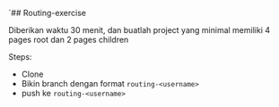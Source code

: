 `## Routing-exercise

Diberikan waktu 30 menit, dan buatlah project yang minimal memiliki 4 pages root dan 2 pages children

Steps:

- Clone
- Bikin branch dengan format `routing-<username>`
- push ke `routing-<username>`
